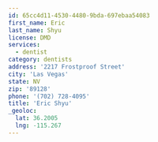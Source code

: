 ```yaml
---
id: 65cc4d11-4530-4480-9bda-697ebaa54083
first_name: Eric
last_name: Shyu
license: DMD
services:
  - dentist
category: dentists
address: '2217 Frostproof Street'
city: 'Las Vegas'
state: NV
zip: '89128'
phone: '(702) 728-4095'
title: 'Eric Shyu'
_geoloc:
  lat: 36.2005
  lng: -115.267
---
```

